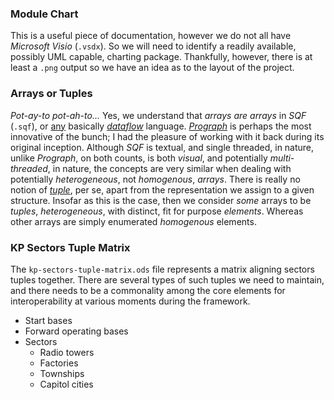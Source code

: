 
### Module Chart

This is a useful piece of documentation, however we do not all have _Microsoft Visio_ (`.vsdx`). So we will need to identify a readily available, possibly UML capable, charting package. Thankfully, however, there is at least a `.png` output so we have an idea as to the layout of the project.

### Arrays or Tuples

_Pot-ay-to pot-ah-to..._ Yes, we understand that _arrays are arrays_ in _SQF_ (`.sqf`), or [any](https://en.wikipedia.org/wiki/List_of_programming_languages_by_type#Dataflow_languages) basically [_dataflow_](https://en.wikipedia.org/wiki/Dataflow_programming) language. [_Prograph_](https://en.wikipedia.org/wiki/Prograph) is perhaps the most innovative of the bunch; I had the pleasure of working with it back during its original inception. Although _SQF_ is textual, and single threaded, in nature, unlike _Prograph_, on both counts, is both _visual_, and potentially _multi-threaded_, in nature, the concepts are very similar when dealing with potentially _heterogeneous_, not _homogenous_, _arrays_. There is really no notion of [_tuple_](https://en.wikipedia.org/wiki/Tuple), per se, apart from the representation we assign to a given structure. Insofar as this is the case, then we consider _some_ arrays to be _tuples_, _heterogeneous_, with distinct, fit for purpose _elements_. Whereas other arrays are simply enumerated _homogenous_ elements.

### KP Sectors Tuple Matrix

The `kp-sectors-tuple-matrix.ods` file represents a matrix aligning sectors tuples together. There are several types of such tuples we need to maintain, and there needs to be a commonality among the core elements for interoperability at various moments during the framework.

* Start bases
* Forward operating bases
* Sectors
  * Radio towers
  * Factories
  * Townships
  * Capitol cities

